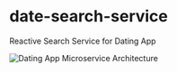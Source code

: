 # date-search-service
Reactive Search Service for Dating App

![Dating App Microservice Architecture](https://github.com/idontchop/date-search-service/blob/master/src/main/resources/architecture%20uml-01.jpg)
